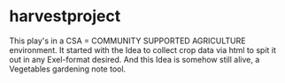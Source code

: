 # harvestproject
This play's in a CSA = COMMUNITY SUPPORTED AGRICULTURE environment.
It started with the Idea to collect crop data via html to spit it out in any Exel-format desired.
And this Idea is somehow still alive, a Vegetables gardening note tool.
